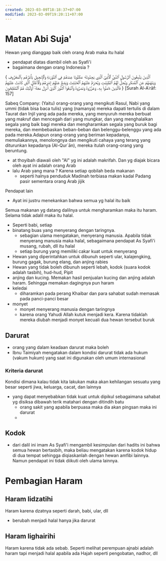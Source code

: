 ```yaml
---
created: 2023-03-09T18:18:37+07:00
modified: 2023-03-09T19:20:11+07:00
---
```


# Matan Abi Suja'

Hewan yang dianggap baik oleh orang Arab maka itu halal

- pendapat diatas diambil oleh as Syafi'i 
- bagaimana dengan orang Indonesia ?

{ ٱلَّذِينَ يَتَّبِعُونَ ٱلرَّسُولَ ٱلنَّبِيَّ ٱلۡأُمِّيَّ ٱلَّذِي يَجِدُونَهُۥ مَكۡتُوبًا عِندَهُمۡ فِي ٱلتَّوۡرَىٰةِ وَٱلۡإِنجِيلِ يَأۡمُرُهُم بِٱلۡمَعۡرُوفِ وَيَنۡهَىٰهُمۡ عَنِ ٱلۡمُنكَرِ وَيُحِلُّ لَهُمُ ٱلطَّيِّبَٰتِ وَيُحَرِّمُ عَلَيۡهِمُ ٱلۡخَبَٰٓئِثَ وَيَضَعُ عَنۡهُمۡ إِصۡرَهُمۡ وَٱلۡأَغۡلَٰلَ ٱلَّتِي كَانَتۡ عَلَيۡهِمۡۚ فَٱلَّذِينَ ءَامَنُواْ بِهِۦ وَعَزَّرُوهُ وَنَصَرُوهُ وَٱتَّبَعُواْ ٱلنُّورَ ٱلَّذِيٓ أُنزِلَ مَعَهُۥٓ أُوْلَٰٓئِكَ هُمُ ٱلۡمُفۡلِحُونَ }
[Surah Al-Aʿrāf: 157]

Sabeq Company:
(Yaitu) orang-orang yang mengikuti Rasul, Nabi yang ummi (tidak bisa baca tulis) yang (namanya) mereka dapati tertulis di dalam Taurat dan Injil yang ada pada mereka, yang menyuruh mereka berbuat yang makruf dan mencegah dari yang mungkar, dan yang menghalalkan segala yang baik bagi mereka dan mengharamkan segala yang buruk bagi mereka, dan membebaskan beban-beban dan belenggu-belenggu yang ada pada mereka.Adapun orang-orang yang beriman kepadanya, memuliakannya, menolongnya dan mengikuti cahaya yang terang yang diturunkan kepadanya (Al-Qur`ān), mereka itulah orang-orang yang beruntung.

- at thoyibah diawali oleh "Al" yg ini adalah makrifah. Dan yg diajak bicara oleh ayat ini adalah orang Arab
- lalu Arab yang mana ? Karena setiap qobilah beda makanan
  - seperti halnya penduduk Madinah terbiasa makan kadal Padang pasir sementara orang Arab jijik
 

Pendapat lain
- Ayat ini justru menekankan bahwa semua yg halal itu baik

Semua makanan yg datang dalilnya untuk mengharamkan maka itu haram. Selama tidak adalil maka itu halal. 
- Seperti babi, setiap
-  binatang buas yang menyerang dengan taringnya.
   - sebagian ulama mengatakan, menyerang manusia. Apabila tidak menyerang manusia maka halal, sebagaimana pendapat As Syafi'i musang, rubah, dll itu halal
   - setiap burung yang memiliki cakar kuat untuk menyerang
- Hewan yang diperintahkan untuk dibunuh seperti ular, kalajengking, burung gagak, burung elang, dan anjing rabies
- Hewan yang tidak boleh dibunuh seperti lebah, kodok (suara kodok adalah tasbih), hud-hud, Pipit
- anjing dan kucing. Memakan hasil penjualan kucing dan anjing adalah haram. Sehingga memakan dagingnya pun haram
- keledai
  - diharamkan pada perang Khaibar dan para sahabat sudah memasak pada panci-panci besar
- monyet
  - monyet menyerang manusia dengan taringnya
  - karena orang Yahudi Allah kutuk menjadi kera. Karena tidaklah mereka diubah menjadi monyet kecuali dua hewan tersebut buruk

## Darurat

- orang yang dalam keadaan darurat maka boleh
- Ibnu Taimiyah mengatakan dalam kondisi darurat tidak ada hukum (vakum hukum) yang saat ini digunakan oleh umum internasional

### Kriteria darurat

Kondisi dimana kalau tidak kita lakukan maka akan kehilangan sesuatu yang besar seperti jiwa, keluarga, cacat, dan lainnya

- yang dapat menyebabkan tidak kuat untuk dipikul sebagaimana sahabat yg disiksa dibawah terik matahari dengan ditindih batu
   - orang sakit yang apabila berpuasa maka dia akan pingsan maka ini darurat
   - 

## Kodok

- dari dalil ini imam As Syafi'i mengambil kesimpulan dari hadits ini bahwa semua hewan bertasbih, maka beliau mengatakan karena kodok hidup di dua tempat sehingga diqiaskanlah dengan hewan amfibi lainnya. Namun pendapat ini tidak diikuti oleh ulama lainnya. 

# Pembagian Haram

## Haram lidzatihi

Haram karena dzatnya seperti darah, babi, ular, dll

- berubah menjadi halal hanya jika darurat

## Haram lighairihi

Haram karena tidak ada sebab. Seperti melihat perempuan ajnabi adalah haram tapi menjadi halal apabila ada Hajah seperti pengobatan, nadhor, dll
